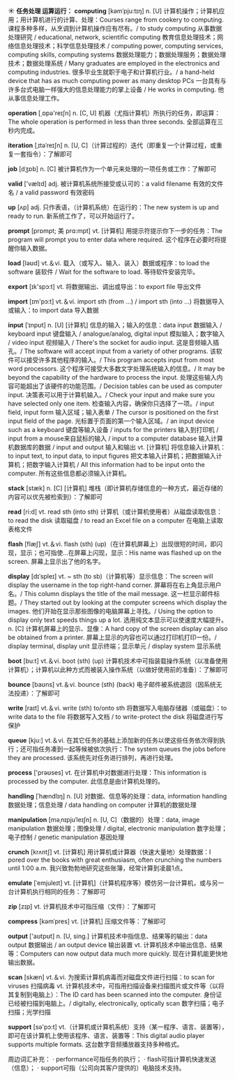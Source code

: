 ☀ <span class="category">**任务处理 运算运行：**</span>
<span class="vocabulary">**computing**</span> [kəmˈpju:tɪŋ]
<span class="definition">n. [U] 计算机操作；计算机应用；用计算机进行的计算、处理：</span>Courses range from cookery to computing. 课程多种多样，从烹调到计算机操作应有尽有。/ to study computing 从事数据处理研究 / educational, network, scientific computing 教育信息处理技术；网络信息处理技术；科学信息处理技术 / computing power, computing services, computing skills, computing systems 数据处理能力；数据处理服务；数据处理技术；数据处理系统 / Many graduates are employed in the electronics and computing industries. 很多毕业生就职于电子和计算机行业。/ a hand-held device that has as much computing power as many desktop PCs 一台具有与许多台式电脑一样强大的信息处理能力的掌上设备 / He works in computing. 他从事信息处理工作。

<span class="vocabulary">**operation**</span> [͵ɒpə'reɪʃn] 
<span class="definition">n. [C, U] 机器（尤指计算机）所执行的任务，即运算：</span>The whole operation is performed in less than three seconds. 全部运算在三秒内完成。
           
<span class="vocabulary">**iteration**</span> [ˌɪtəˈreɪʃn]
<span class="definition">n. [U, C]（计算过程的）迭代（即重复一个计算过程，或重复一套指令）：</span>了解即可

<span class="vocabulary">**job**</span> [dӡɒb] 
<span class="definition">n. [C] 被计算机作为一个单元来处理的一项任务或工作：</span>了解即可

<span class="vocabulary">**valid**</span> ['vælɪd] 
<span class="definition">adj. 被计算机系统所接受或认可的：</span>a valid filename 有效的文件名 / a valid password 有效密码

<span class="vocabulary">**up**</span> [ʌp] 
<span class="definition">adj. 只作表语，（计算机系统）在运行的：</span>The new system is up and ready to run. 新系统工作了，可以开始运行了。
           
<span class="vocabulary">**prompt**</span> [prɒmpt; 美 prɑ:mpt]
<span class="definition">vt. [计算机] 用提示符提示你下一步的任务：</span>The program will prompt you to enter data where required. 这个程序在必要时将提醒你输入数据。

<span class="vocabulary">**load**</span> [ləʊd] 
<span class="definition">vt.＆vi. 载入（或写入、输入、装入）数据或程序：</span>to load the software 装软件 / Wait for the software to load. 等待软件安装完毕。

<span class="vocabulary">**export**</span> [ɪk'spɔ:t] 
<span class="definition">vt. 将数据输出、调出或导出：</span>to export file 导出文件

<span class="vocabulary">**import**</span> [ɪm'pɔ:t] 
<span class="definition">vt.＆vi. import sth (from ...) / import sth (into ...) 将数据导入或输入：</span>to import data 导入数据

<span class="vocabulary">**input**</span> [ˈɪnpʊt]
<span class="definition">n. [U] [计算机] 信息的输入；输入的信息：</span>data input 数据输入 / keyboard input 键盘输入 / analogue/analog, digital input 模拟输入；数字输入 / video input 视频输入 / There's the socket for audio input. 这是音频输入插孔。/ The software will accept input from a variety of other programs. 该软件可以接受许多其他程序的输入。/ This program accepts input from most word processors. 这个程序可接受大多数文字处理系统输入的信息。/ It may be beyond the capability of the hardware to process the input. 处理这些输入内容可能超出了该硬件的功能范围。/ Decision tables can be used as computer input. 决策表可以用于计算机输入。/ Check your input and make sure you have selected only one item. 检查输入内容，确保你只选择了一项。/ input field, input form 输入区域；输入表单 / The cursor is positioned on the first input field of the page. 光标置于页面的第一个输入区域。/ an input device such as a keyboard 键盘等输入设备 / inputs for the printers 输入到打印机 / input from a mouse来自鼠标的输入 / input to a computer database 输入计算机数据库的数据 / input and output 输入和输出 <span class="definition">vt. [计算机] 将信息输入计算机：</span>to input text, to input data, to input figures 把文本输入计算机；把数据输入计算机；把数字输入计算机 / All this information had to be input onto the computer. 所有这些信息都必须输入计算机。
 
<span class="vocabulary">**stack**</span> [stæk]
<span class="definition">n. [C] [计算机] 堆栈（即计算机存储信息的一种方式，最近存储的内容可以优先被检索到）：</span>了解即可

<span class="vocabulary">**read**</span> [ri:d] 
<span class="definition">vt. read sth (into sth) 计算机（或计算机使用者）从磁盘读取信息：</span>to read the disk 读取磁盘 / to read an Excel file on a computer 在电脑上读取表格文件

<span class="vocabulary">**flash**</span> [flæʃ] 
<span class="definition">vt.＆vi. flash (sth) (up)（在计算机屏幕上）出现很短的时间，即闪现，显示；也可指使…在屏幕上闪现，显示：</span>His name was flashed up on the screen. 屏幕上显示出了他的名字。
           
<span class="vocabulary">**display**</span> [dɪˈspleɪ]
<span class="definition">vt. ~ sth (to sb)（计算机等）显示信息：</span>The screen will display the username in the top right-hand corner. 屏幕将在右上角显示用户名。/ This column displays the title of the mail message. 这一栏显示邮件标题。/ They started out by looking at the computer screens which display the images. 他们开始在显示那些图像的电脑屏幕上寻找。/ Using the option to display only text speeds things up a lot. 选用纯文本显示可以使速度大幅提升。<span class="definition">n. [C] 计算机屏幕上的显示、显像：</span>A hard copy of the screen display can also be obtained from a printer. 屏幕上显示的内容也可以通过打印机打印一份。/ display terminal, display unit 显示终端；显示单元 / display system 显示系统
 
<span class="vocabulary">**boot**</span> [bu:t] 
<span class="definition">vt.＆vi. boot (sth) (up) 计算机技术中可指装载操作系统（以准备使用计算机）；计算机以此种方式而被装入操作系统（以做好使用前的准备）：</span>了解即可

<span class="vocabulary">**bounce**</span> [baʊns] 
<span class="definition">vt.＆vi. bounce (sth) (back) 电子邮件被系统退回（因系统无法投递）：</span>了解即可

<span class="vocabulary">**write**</span> [raɪt] 
<span class="definition">vt.＆vi. write (sth) to/onto sth 将数据写入电脑存储器（或磁盘）：</span>to write data to the file 将数据写入文档 / to write-protect the disk 将磁盘进行写保护

<span class="vocabulary">**queue**</span> [kju:] 
<span class="definition">vt.＆vi. 在其它任务的基础上添加新的任务以使这些任务依次得到执行；还可指任务凑到一起等候被依次执行：</span>The system queues the jobs before they are processed. 该系统先对任务进行排列，再进行处理。

<span class="vocabulary">**process**</span> ['prəʊses] 
<span class="definition">vt. 在计算机中对数据进行处理：</span>This information is processed by the computer. 此信息是由计算机处理的。
                                 
<span class="vocabulary">**handling**</span> [ˈhændlɪŋ]
<span class="definition">n. [U] 对数据、信息等的处理：</span>data, information handling 数据处理；信息处理 / data handling on computer 计算机的数据处理
           
<span class="vocabulary">**manipulation**</span> [məˌnɪpjuˈleɪʃn]
<span class="definition">n. [U, C]（数据的）处理：</span>data, image manipulation 数据处理；图像处理 / digital, electronic manipulation 数字处理；电子控制 / genetic manipulation 基因处理

<span class="vocabulary">**crunch**</span> [krʌntʃ]
<span class="definition">vt. [计算机] 用计算机或计算器（快速大量地）处理数据：</span>I pored over the books with great enthusiasm, often crunching the numbers until 1:00 a.m. 我兴致勃勃地研究这些账簿，经常计算到凌晨1点。

<span class="vocabulary">**emulate**</span> [ˈemjuleɪt]
<span class="definition">vt. [计算机]（计算机程序等）模仿另一台计算机，或与另一台计算机执行相同的任务：</span>了解即可

<span class="vocabulary">**zip**</span> [zɪp] 
<span class="definition">vt. 计算机技术中可指压缩（文件）：</span>了解即可
           
<span class="vocabulary">**compress**</span> [kəmˈpres]
<span class="definition">vt. [计算机] 压缩文件等：</span>了解即可

<span class="vocabulary">**output**</span> ['aʊtpʊt] 
<span class="definition">n. [U, sing.] 计算机技术中指信息、结果等的输出：</span>data output 数据输出 / an output device 输出装置 <span class="definition">vt. 计算机技术中输出信息、结果等：</span>Computers can now output data much more quickly. 现在计算机能更快地输出数据。

<span class="vocabulary">**scan**</span> [skæn] 
<span class="definition">vt.＆vi. 为搜索计算机病毒而对磁盘文件进行扫描：</span>to scan for viruses 扫描病毒 <span class="definition">vt. 计算机技术中，可指用扫描设备来扫描图片或文件等（以将其复制到电脑上）：</span>The ID card has been scanned into the computer. 身份证已经被扫描到电脑上。/ digitally, electronically, optically scan 数字扫描；电子扫描；光学扫描

<span class="vocabulary">**support**</span> [sə'pɔ:t] 
<span class="definition">vt.（计算机或计算机系统）支持（某一程序、语言、装置等），即可在该计算机上使用该程序、语言、装置等：</span>This digital audio player supports multiple formats. 这台数字音频播放器支持多种格式。

周边词汇补充：
· performance可指任务的执行；
· flash可指计算机快速发送（信息）；
· support可指（公司向其客户提供的）电脑技术支持。
